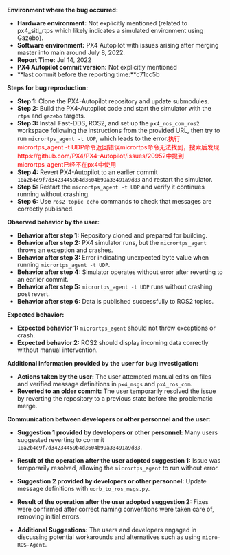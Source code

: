 **Environment where the bug occurred:**

- **Hardware environment:** Not explicitly mentioned (related to px4_sitl_rtps which likely indicates a simulated environment using Gazebo).
- **Software environment:** PX4 Autopilot with issues arising after merging master into main around July 8, 2022.
- **Report Time:** Jul 14, 2022
- **PX4 Autopilot commit version:** Not explicitly mentioned 
- **last commit before the reporting time:**c71cc5b

**Steps for bug reproduction:**

- **Step 1:** Clone the PX4-Autopilot repository and update submodules.
- **Step 2:** Build the PX4-Autopilot code and start the simulator with the `rtps` and `gazebo` targets.
- **Step 3:** Install Fast-DDS, ROS2, and set up the `px4_ros_com_ros2` workspace following the instructions from the provided URL, then try to run `micrortps_agent -t UDP`, which leads to the error.<font color='red'>执行micrortps_agent -t UDP命令返回错误micrortps命令无法找到，搜索后发现https://github.com/PX4/PX4-Autopilot/issues/20952中提到micrortps_agent已经不在px4中使用</font>
- **Step 4:** Revert PX4-Autopilot to an earlier commit `10a2b4c9f7d34234459b4d3604b99a33491a9d83` and restart the simulator.
- **Step 5:** Restart the `micrortps_agent -t UDP` and verify it continues running without crashing.
- **Step 6:** Use `ros2 topic echo` commands to check that messages are correctly published.

**Observed behavior by the user:**

- **Behavior after step 1:** Repository cloned and prepared for building.
- **Behavior after step 2:** PX4 simulator runs, but the `micrortps_agent` throws an exception and crashes.
- **Behavior after step 3:** Error indicating unexpected byte value when running `micrortps_agent -t UDP`.
- **Behavior after step 4:** Simulator operates without error after reverting to an earlier commit.
- **Behavior after step 5:** `micrortps_agent -t UDP` runs without crashing post revert.
- **Behavior after step 6:** Data is published successfully to ROS2 topics.

**Expected behavior:**

- **Expected behavior 1:** `micrortps_agent` should not throw exceptions or crash.
- **Expected behavior 2:** ROS2 should display incoming data correctly without manual intervention.

**Additional information provided by the user for bug investigation:**

- **Actions taken by the user:** The user attempted manual edits on files and verified message definitions in `px4_msgs` and `px4_ros_com`.
- **Reverted to an older commit:** The user temporarily resolved the issue by reverting the repository to a previous state before the problematic merge.

**Communication between developers or other personnel and the user:**

- **Suggestion 1 provided by developers or other personnel:** Many users suggested reverting to commit `10a2b4c9f7d34234459b4d3604b99a33491a9d83`.
- **Result of the operation after the user adopted suggestion 1:** Issue was temporarily resolved, allowing the `micrortps_agent` to run without error.
- **Suggestion 2 provided by developers or other personnel:** Update message definitions with `uorb_to_ros_msgs.py`.
- **Result of the operation after the user adopted suggestion 2:** Fixes were confirmed after correct naming conventions were taken care of, removing initial errors.

- **Additional Suggestions:** The users and developers engaged in discussing potential workarounds and alternatives such as using `micro-ROS-Agent`.
